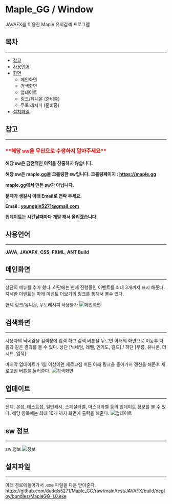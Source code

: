 # Maple_GG / Window

JAVAFX을 이용한 Maple 유저검색 프로그램

## 목차

---
- [참고](#참고)
- [사용언어](#사용언어)
- [화면](#메인화면)
  - 메인화면
  - 검색화면
  - 업데이트
  - 링크/유니온 (준비중)
  - 무토 레시피 (준비중)
- [설치파일](#설치파일)

## 참고
---
<h3 style = "color:red">**해당 sw을 무단으로 수정하지 말아주세요**</h3>

**해당 sw은 금전적인 이익을 창출하지 않습니다.**

**해당 sw은 maple.gg을 크롤링한 sw입니다.**
**크롤링페이지 : https://maple.gg**

**maple.gg에서 만든 sw가 아닙니다.**

**문제가 생길시 아래 Email로 연락 주세요.**

**Email : youngbin5271@gmail.com**

**업데이트는 시간날때마다 개발 해서 올리겠습니다.**

## 사용언어
---
**JAVA**, **JAVAFX**, **CSS**, **FXML**, **ANT Build**

## 메인화면
---
상단의 메뉴를 추가 했다.
하단에는 현제 진행중인 이벤트를 최대 3개까지 표시 해준다.
자세한 이벤트는 아래 이벤트 더보기의 링크를 통해서 볼수 있다.

현제 링크/유니온, 무토레시피 사용불가
![메인화면](https://user-images.githubusercontent.com/49426352/159939191-fdee027b-dd3b-4416-8baa-4e7bfa7a61ef.png)


## 검색화면
---
사용자의 닉네임을 검색창에 입력 하고 검색 버튼을 누르면 아래의 화면으로 이동후 다음과 같은 결과를 볼 수 있다.
상단 [닉네임, 레벨, 인기도, 길드] / 하단 [무릉, 유니온, 더시드, 업적] 

마지막 업데이트가 1일 이상이면 새로고침 버튼 아래 링크을 들어가서 갱신을 해준후 새로고침 버튼을 눌러준다.
![검색화면](https://user-images.githubusercontent.com/49426352/159939200-fed543c0-316f-4be1-b113-270b24dea80c.png)


## 업데이트
---
전체, 본섭, 테스트섭, 일반캐시, 스페셜라벨, 마스터라벨 등의 업데이트 정보를 볼 수 있다.
해당 항목에는 최대 10개 까지 화면에 출력을 해준다.
![업데이트](https://user-images.githubusercontent.com/49426352/159939205-497b8fd0-730d-4fa8-aac5-c05e15b5f36a.png)


## sw 정보
---
sw 정보
![정보](https://user-images.githubusercontent.com/49426352/159939207-79368db1-46e8-4d7c-8a10-6018e4daafa3.png)


## 설치파일
---
아래 경로에들어가서 .exe 파일을 다운 받아준다.
https://github.com/dudqls5271/Maple_GG/raw/main/test/JAVAFX/build/deploy/bundles/MapleGG-1.0.exe